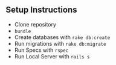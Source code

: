 ## Setup Instructions
* Clone repository
* `bundle`
* Create databases with `rake db:create`
* Run migrations with `rake db:migrate`
* Run Specs with `rspec`
* Run Local Server with `rails s`